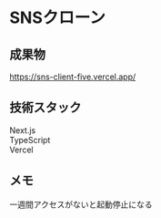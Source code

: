 # SNSクローン
## 成果物
https://sns-client-five.vercel.app/

## 技術スタック
Next.js</br>
TypeScript</br>
Vercel

## メモ
一週間アクセスがないと起動停止になる
